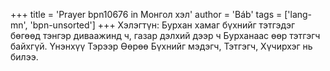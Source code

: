 +++
title = 'Prayer bpn10676 in Монгол хэл'
author = 'Báb'
tags = ['lang-mn', 'bpn-unsorted']
+++
Хэлэгтүн: Бурхан хамаг бүхнийг тэтгэдэг бөгөөд тэнгэр диваажинд ч, газар дэлхий дээр ч Бурханаас өөр тэтгэгч байхгүй.  Үнэнхүү Тэрээр Өөрөө Бүхнийг мэдэгч, Тэтгэгч, Хүчирхэг нь билээ.
